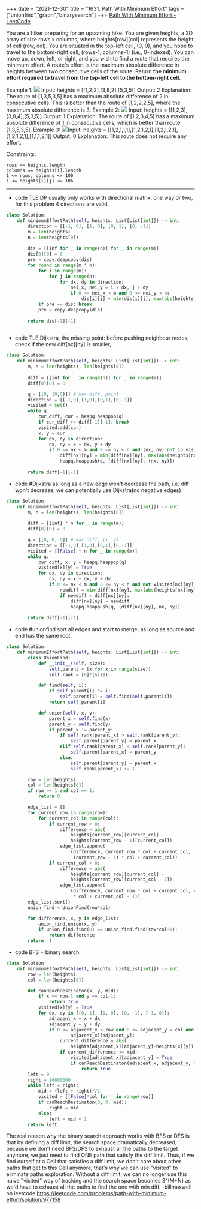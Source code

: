 +++ 
date = "2021-12-30"
title = "1631. Path With Minimum Effort"
tags = ["unionfind","graph","binarysearch"]
+++
[Path With Minimum Effort - LeetCode](https://leetcode.com/problems/path-with-minimum-effort/)

You are a hiker preparing for an upcoming hike. You are given heights, a 2D array of size rows x columns, where heights[row][col] represents the height of cell (row, col). You are situated in the top-left cell, (0, 0), and you hope to travel to the bottom-right cell, (rows-1, columns-1) (i.e., 0-indexed). You can move up, down, left, or right, and you wish to find a route that requires the minimum effort.
A route's effort is the maximum absolute difference in heights between two consecutive cells of the route.
Return __the minimum effort required to travel from the top-left cell to the bottom-right cell.__
 
Example 1:
![](https://assets.leetcode.com/uploads/2020/10/04/ex1.png)
Input: heights = [[1,2,2],[3,8,2],[5,3,5]] Output: 2 Explanation: The route of [1,3,5,3,5] has a maximum absolute difference of 2 in consecutive cells. This is better than the route of [1,2,2,2,5], where the maximum absolute difference is 3. 
Example 2:
![](https://assets.leetcode.com/uploads/2020/10/04/ex2.png)
Input: heights = [[1,2,3],[3,8,4],[5,3,5]] Output: 1 Explanation: The route of [1,2,3,4,5] has a maximum absolute difference of 1 in consecutive cells, which is better than route [1,3,5,3,5]. 
Example 3:
![](https://assets.leetcode.com/uploads/2020/10/04/ex3.png)Input: heights = [[1,2,1,1,1],[1,2,1,2,1],[1,2,1,2,1],[1,2,1,2,1],[1,1,1,2,1]] Output: 0 Explanation: This route does not require any effort. 
 
Constraints:

	rows == heights.length
	columns == heights[i].length
	1 <= rows, columns <= 100
	1 <= heights[i][j] <= 106

---
- code TLE  DP usually only works with directional matrix, one way or two, for this problem 4 directions are valid.
```py
class Solution:
    def minimumEffortPath(self, heights: List[List[int]]) -> int:
        direction = [[-1, 0], [1, 0], [0, 1], [0, -1]]
        m = len(heights)
        n = len(heights[0])
        
        dis = [[inf for _ in range(n)] for _ in range(m)]
        dis[0][0] = 0
        pre = copy.deepcopy(dis)
        for round in range(m * n):
            for i in range(m):
                for j in range(n):
                    for dx, dy in direction:
                        nei_x, nei_y = i + dx, j + dy
                        if 0 <= nei_x < m and 0 <= nei_y < n:
                            dis[i][j] = min(dis[i][j], max(abs(heights[i][j] - heights[nei_x][nei_y]), dis[nei_x][nei_y]))
            if pre == dis: break
            pre = copy.deepcopy(dis)
                    
        return dis[-1][-1]
        
```
- code TLE  Dijkstra, the missing point: before pushing neighbour nodes, check if the new diff[nx][ny] is smaller, 
```py
class Solution:
    def minimumEffortPath(self, heights: List[List[int]]) -> int:
        m, n = len(heights), len(heights[0])
        
        diff = [[inf for _ in range(n)] for _ in range(m)]
        diff[0][0] = 0

        q = [[0, (0,0)]] # max diff, point
        direction = [[-1,0],[1,0],[0,1],[0,-1]]
        visited = set()
        while q:
            cur_diff, cur = heapq.heappop(q)
            if cur_diff >= diff[-1][-1]: break
            visited.add(cur)
            x, y = cur
            for dx, dy in direction:
                nx, ny = x + dx, y + dy
                if 0 <= nx < m and 0 <= ny < n and (nx, ny) not in visited:
                    diff[nx][ny] = min(diff[nx][ny], max(abs(heights[nx][ny] - heights[x][y]), cur_diff))
                    heapq.heappush(q, [diff[nx][ny], (nx, ny)])
                                  
        return diff[-1][-1]
```
- code  #Dijkstra  as long as a new edge won't decrease the path, i.e. diff won't decrease, we can potentially use Dijkstra(no negative edges)
```py
class Solution:
    def minimumEffortPath(self, heights: List[List[int]]) -> int:
        m, n = len(heights), len(heights[0])
        
        diff = [[inf] * n for _ in range(m)]
        diff[0][0] = 0

        q = [[0, 0, 0]] # max diff, (x, y)
        direction = [[-1,0],[1,0],[0,1],[0,-1]]
        visited = [[False] * n for _ in range(m)]
        while q:
            cur_diff, x, y = heapq.heappop(q)
            visited[x][y] = True
            for dx, dy in direction:
                nx, ny = x + dx, y + dy
                if 0 <= nx < m and 0 <= ny < n and not visited[nx][ny]:
                    newdiff = min(diff[nx][ny], max(abs(heights[nx][ny] - heights[x][y]), cur_diff))
                    if newdiff < diff[nx][ny]:
                        diff[nx][ny] = newdiff
                        heapq.heappush(q, [diff[nx][ny], nx, ny])
                                  
        return diff[-1][-1]
```
- code #unionfind  sort all edges and start to merge, as long as source and end has the same root.
```py
class Solution:
    def minimumEffortPath(self, heights: List[List[int]]) -> int:
        class UnionFind:
            def __init__(self, size):
                self.parent = [x for x in range(size)]
                self.rank = [0]*(size)

            def find(self, i):
                if self.parent[i] != i:
                    self.parent[i] = self.find(self.parent[i])
                return self.parent[i]

            def union(self, x, y):
                parent_x = self.find(x)
                parent_y = self.find(y)
                if parent_x != parent_y:
                    if self.rank[parent_x] > self.rank[parent_y]:
                        self.parent[parent_y] = parent_x
                    elif self.rank[parent_x] < self.rank[parent_y]:
                        self.parent[parent_x] = parent_y
                    else:
                        self.parent[parent_y] = parent_x
                        self.rank[parent_x] += 1

        row = len(heights)
        col = len(heights[0])
        if row == 1 and col == 1:
            return 0

        edge_list = []
        for current_row in range(row):
            for current_col in range(col):
                if current_row > 0:
                    difference = abs(
                        heights[current_row][current_col] -
                        heights[current_row - 1][current_col])
                    edge_list.append(
                        (difference, current_row * col + current_col,
                         (current_row - 1) * col + current_col))
                if current_col > 0:
                    difference = abs(
                        heights[current_row][current_col] -
                        heights[current_row][current_col - 1])
                    edge_list.append(
                        (difference, current_row * col + current_col, current_row
                         * col + current_col - 1))
        edge_list.sort()
        union_find = UnionFind(row*col)

        for difference, x, y in edge_list:
            union_find.union(x, y)
            if union_find.find(0) == union_find.find(row*col-1):
                return difference
        return -1
```
- code BFS + binary search
```py
class Solution:
    def minimumEffortPath(self, heights: List[List[int]]) -> int:
        row = len(heights)
        col = len(heights[0])

        def canReachDestinaton(x, y, mid):
            if x == row-1 and y == col-1:
                return True
            visited[x][y] = True
            for dx, dy in [[0, 1], [1, 0], [0, -1], [-1, 0]]:
                adjacent_x = x + dx
                adjacent_y = y + dy
                if 0 <= adjacent_x < row and 0 <= adjacent_y < col and not visited[
                        adjacent_x][adjacent_y]:
                    current_difference = abs(
                        heights[adjacent_x][adjacent_y]-heights[x][y])
                    if current_difference <= mid:
                        visited[adjacent_x][adjacent_y] = True
                        if canReachDestinaton(adjacent_x, adjacent_y, mid):
                            return True
        left = 0
        right = 10000000
        while left < right:
            mid = (left + right)//2
            visited = [[False]*col for _ in range(row)]
            if canReachDestinaton(0, 0, mid):
                right = mid
            else:
                left = mid + 1
        return left
```
The real reason why the binary search approach works with BFS or DFS is that by defining a diff limit, the search space dramatically decreased, because we don't need BFS/DFS to exhaust all the paths to the target anymore, we just need to find ONE path that satisfy the diff limit. Thus, if we find ourself at a Cell that satisfies a diff limit, we don't care about other paths that get to this Cell anymore, that's why we can use "visited" to eliminate paths exploration. Without a diff limit, we can no longer use this naive "visited" way of tracking and the search space becomes 3^(M*N) as we'd have to exhaust all the paths to find the one with min diff. -billmaxwell on leetcode https://leetcode.com/problems/path-with-minimum-effort/solution/977158
